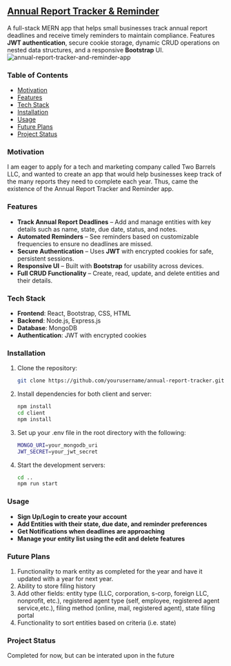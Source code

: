 ## [Annual Report Tracker & Reminder](https://youtu.be/2fusCLYstFU)

A full-stack MERN app that helps small businesses track annual report deadlines and receive timely reminders to maintain compliance. Features **JWT authentication**, secure cookie storage, dynamic CRUD operations on nested data structures, and a responsive **Bootstrap** UI.
![annual-report-tracker-and-reminder-app](https://github.com/user-attachments/assets/1c6bcced-569b-4177-9531-520c14c9ea91)
### Table of Contents
* [Motivation](#motivation)
* [Features](#features)
* [Tech Stack](#tech-stack)
* [Installation](#installation)
* [Usage](#usage)
* [Future Plans](#future-plans)
* [Project Status](#project-status)

### Motivation
I am eager to apply for a tech and marketing company called Two Barrels LLC, and wanted to create an app that would help businesses keep track of the many reports they need to complete each year. Thus, came the existence of the Annual Report Tracker and Reminder app.
### Features
- **Track Annual Report Deadlines** – Add and manage entities with key details such as name, state, due date, status, and notes.
- **Automated Reminders** – See reminders based on customizable frequencies to ensure no deadlines are missed.
- **Secure Authentication** – Uses **JWT** with encrypted cookies for safe, persistent sessions.
- **Responsive UI** – Built with **Bootstrap** for usability across devices.
- **Full CRUD Functionality** – Create, read, update, and delete entities and their details.

### Tech Stack
- **Frontend**: React, Bootstrap, CSS, HTML
- **Backend**: Node.js, Express.js
- **Database**: MongoDB
- **Authentication**: JWT with encrypted cookies

### Installation
1. Clone the repository:
   ```bash
   git clone https://github.com/yourusername/annual-report-tracker.git
2. Install dependencies for both client and server:
    ```bash
    npm install
    cd client
    npm install

3. Set up your .env file in the root directory with the following:
     ```bash
    MONGO_URI=your_mongodb_uri
    JWT_SECRET=your_jwt_secret
4. Start the development servers:
    ```bash
    cd ..
    npm run start
    
### Usage
- **Sign Up/Login to create your account**
- **Add Entities with their state, due date, and reminder preferences**
- **Get Notifications when deadlines are approaching**
- **Manage your entity list using the edit and delete features**

### Future Plans
1. Functionality to mark entity as completed for the year and have it updated with a year for next year.
2. Ability to store filing history
3. Add other fields: entity type (LLC, corporation, s-corp, foreign LLC, nonprofit, etc.), registered agent type (self, employee, registered agent service,etc.), filing method (online, mail, registered agent), state filing portal
4. Functionality to sort entities based on criteria (i.e. state)

### Project Status
Completed for now, but can be interated upon in the future
